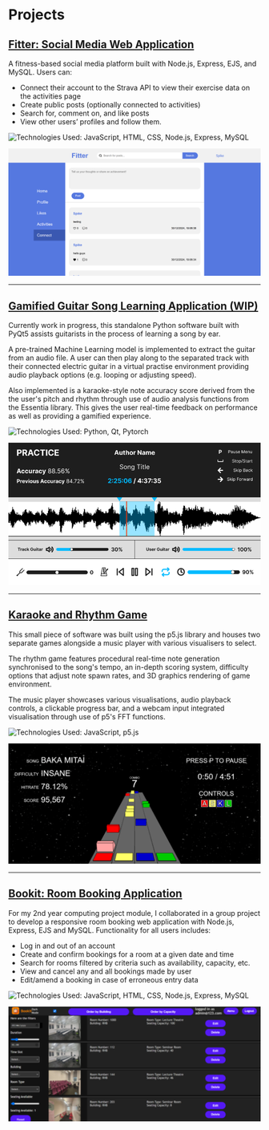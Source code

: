 # Projects

## [Fitter: Social Media Web Application](https://github.com/SpikeElliot/Social-Fitness-Web-App)

A fitness-based social media platform built with Node.js, Express, EJS, and MySQL. Users can:

- Connect their account to the Strava API to view their exercise data on the activities page 
- Create public posts (optionally connected to activities)
- Search for, comment on, and like posts
- View other users’ profiles and follow them.

![Technologies Used: JavaScript, HTML, CSS, Node.js, Express, MySQL](https://skillicons.dev/icons?i=js,html,css,nodejs,express,mysql&theme=light)

![Image of the Home page of the application](/assets/fitter-homepage.png)

---

## [Gamified Guitar Song Learning Application (WIP)](https://github.com/SpikeElliot/Gamified-Guitar-Song-Learning)

Currently work in progress, this standalone Python software built with PyQt5 assists guitarists in the process of learning a song by ear. 

A pre-trained Machine Learning model is implemented to extract the guitar from an audio file. A user can then play along to the separated track with their connected electric guitar in a virtual practise environment providing audio playback options (e.g. looping or adjusting speed).

Also implemented is a karaoke-style note accuracy score derived from the the user's pitch and rhythm through use of audio analysis functions from the Essentia library. This gives the user real-time feedback on performance as well as providing a gamified experience.

![Technologies Used: Python, Qt, Pytorch](https://skillicons.dev/icons?i=python,qt,pytorch&theme=light)

![Image of a Wireframe for the application's song library screen](/assets/finalproject-practicemode.png)

---

## [Karaoke and Rhythm Game](https://github.com/sahas036211/p5-Karaoke-and-Rhythm-Game)

This small piece of software was built using the p5.js library and houses two separate games alongside a music player with various visualisers to select.

The rhythm game features procedural real-time note generation synchronised to the song's tempo, an in-depth scoring system, difficulty options that adjust note spawn rates, and 3D graphics rendering of game environment.

The music player showcases various visualisations, audio playback controls, a clickable progress bar, and a webcam input integrated visualisation through use of p5's FFT functions.

![Technologies Used: JavaScript, p5.js](https://skillicons.dev/icons?i=js,p5js&theme=light)

![Image of the Rhythm Game gameplay screen in the application](/assets/rhythmgame-gamescreen.png)

---

## [Bookit: Room Booking Application](https://github.com/jbrun001/roombooking)

For my 2nd year computing project module, I collaborated in a group project to develop a responsive room booking web application with Node.js, Express, EJS and MySQL. Functionality for all users includes:

- Log in and out of an account
- Create and confirm bookings for a room at a given date and time
- Search for rooms filtered by criteria such as availability, capacity, etc.
- View and cancel any and all bookings made by user
- Edit/amend a booking in case of erroneous entry data

![Technologies Used: JavaScript, HTML, CSS, Node.js, Express, MySQL](https://skillicons.dev/icons?i=js,html,css,nodejs,express,mysql&theme=light)

![Image of a room search screen in the application](/assets/bookit-roomscreen.png)